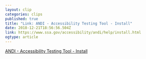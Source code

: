 ```yaml
---
layout: clip 
categories: clips 
published: true 
title: "Link: ANDI - Accessibility Testing Tool - Install" 
date: 2018-12-21T18:56:56.504Z 
link: https://www.ssa.gov/accessibility/andi/help/install.html 
ogtype: article 
---
```

[ ANDI - Accessibility Testing Tool - Install ]( https://www.ssa.gov/accessibility/andi/help/install.html ) 
